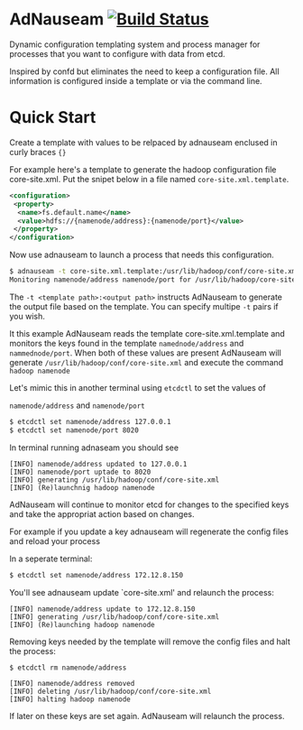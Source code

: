 AdNauseam [![Build Status](https://travis-ci.org/trivio/adnauseam.png)](https://travis-ci.org/srobertson/adnauseam)
=========

Dynamic configuration templating system and process manager for processes that
you want to configure with data from etcd.

Inspired by confd but  eliminates the need to keep a configuration
file. All information is configured inside a template or via the command
line.

Quick Start
===========

Create a template with values to be relpaced by adnauseam enclused
in curly braces `{}`

For example here's a template to generate the hadoop configuration file core-site.xml.
Put the snipet below in a file named `core-site.xml.template`.

```XML
<configuration>
 <property>
  <name>fs.default.name</name>
  <value>hdfs://{namenode/address}:{namenode/port}</value>
 </property>
</configuration>
```

Now use adnauseam to launch a process that needs this configuration.

```Bash
$ adnauseam -t core-site.xml.template:/usr/lib/hadoop/conf/core-site.xml hadoop namednode
Monitoring namenode/address namenode/port for /usr/lib/hadoop/core-site.xml

```

The `-t <template path>:<output path>` instructs AdNauseam to generate the output file
based on the template. You can specify multipe `-t` pairs if you wish.

It this example AdNauseam reads the template core-site.xml.template and monitors
the keys found in the template `namednode/address` and `nammednode/port`. When both
of these values are present AdNauseam will generate `/usr/lib/hadoop/conf/core-site.xml`
and execute the command `hadoop namenode`

Let's mimic this in another terminal using `etcdctl` to set the values of 

`namenode/address` and `namenode/port`

```Bash
$ etcdctl set namenode/address 127.0.0.1
$ etcdctl set namenode/port 8020
```

In terminal running adnaseam you should see

```
[INFO] namenode/address updated to 127.0.0.1
[INFO] namenode/port uptade to 8020
[INFO] generating /usr/lib/hadoop/conf/core-site.xml
[INFO] (Re)launchnig hadoop namenode
```

AdNauseam will continue to monitor etcd for changes to the specified keys
and take the appropriat action based on changes.


For example if you update a key adnauseam will regenerate the config files
and reload your process

In  a seperate terminal:

```Bash
$ etcdctl set namenode/address 172.12.8.150
```

You'll see adnauseam update `core-site.xml' and relaunch the process:

```
[INFO] namenode/address update to 172.12.8.150
[INFO] generating /usr/lib/hadoop/conf/core-site.xml
[INFO] (Re)launching hadoop namenode
```

Removing keys needed by the template will remove the config files
and halt the process:

```Bash
$ etcdctl rm namenode/address
```

```
[INFO] namenode/address removed
[INFO] deleting /usr/lib/hadoop/conf/core-site.xml
[INFO] halting hadoop namenode
```

If later on these keys are set again. AdNauseam will relaunch the process.

